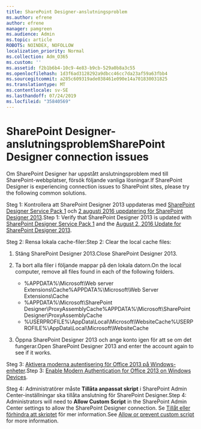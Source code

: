 ```yaml
---
title: SharePoint Designer-anslutningsproblem
ms.author: efrene
author: efrene
manager: pamgreen
ms.audience: Admin
ms.topic: article
ROBOTS: NOINDEX, NOFOLLOW
localization_priority: Normal
ms.collection: Adm_O365
ms.custom: ''
ms.assetid: f2b1b6b4-10c9-4e83-b9cb-529a0b8a3c55
ms.openlocfilehash: 1d3f6ad3128292a9dbcc46cc7da23af59a63fbb4
ms.sourcegitcommit: a285c609319ade038461e090e14a701830031825
ms.translationtype: MT
ms.contentlocale: sv-SE
ms.lasthandoff: 07/24/2019
ms.locfileid: "35840569"
---
```

# <a name="sharepoint-designer-connection-issues"></a><span data-ttu-id="fc6fb-102">SharePoint Designer-anslutningsproblem</span><span class="sxs-lookup"><span data-stu-id="fc6fb-102">SharePoint Designer connection issues</span></span> 

<span data-ttu-id="fc6fb-103">Om SharePoint Designer har uppstått anslutningsproblem med till SharePoint-webbplatser, försök följande vanliga lösningar.</span><span class="sxs-lookup"><span data-stu-id="fc6fb-103">If SharePoint Designer is experiencing connection issues to SharePoint sites, please try the following common solutions.</span></span>

<span data-ttu-id="fc6fb-104">Steg 1: Kontrollera att SharePoint Designer 2013 uppdateras med [SharePoint Designer Service Pack 1](https://support.microsoft.com/help/2817441/description-of-microsoft-sharepoint-designer-2013-service-pack-1-sp1) och [2 augusti 2016 uppdatering för SharePoint Designer 2013](https://support.microsoft.com/help/3114721/august-2-2016-update-for-sharepoint-designer-2013-kb3114721).</span><span class="sxs-lookup"><span data-stu-id="fc6fb-104">Step 1: Verify that SharePoint Designer 2013 is updated with [SharePoint Designer Service Pack 1](https://support.microsoft.com/help/2817441/description-of-microsoft-sharepoint-designer-2013-service-pack-1-sp1) and the [August 2, 2016 Update for SharePoint Designer 2013](https://support.microsoft.com/help/3114721/august-2-2016-update-for-sharepoint-designer-2013-kb3114721).</span></span>



<span data-ttu-id="fc6fb-105">Steg 2: Rensa lokala cache-filer:</span><span class="sxs-lookup"><span data-stu-id="fc6fb-105">Step 2: Clear the local cache files:</span></span>

1. <span data-ttu-id="fc6fb-106">Stäng SharePoint Designer 2013.</span><span class="sxs-lookup"><span data-stu-id="fc6fb-106">Close SharePoint Designer 2013.</span></span>

2. <span data-ttu-id="fc6fb-107">Ta bort alla filer i följande mappar på den lokala datorn.</span><span class="sxs-lookup"><span data-stu-id="fc6fb-107">On the local computer, remove all files found in each of the following folders.</span></span>

    - <span data-ttu-id="fc6fb-108">%APPDATA%\Microsoft\Web server Extensions\Cache</span><span class="sxs-lookup"><span data-stu-id="fc6fb-108">%APPDATA%\Microsoft\Web Server Extensions\Cache</span></span>
    - <span data-ttu-id="fc6fb-109">%APPDATA%\Microsoft\SharePoint Designer\ProxyAssemblyCache</span><span class="sxs-lookup"><span data-stu-id="fc6fb-109">%APPDATA%\Microsoft\SharePoint Designer\ProxyAssemblyCache</span></span>
    - <span data-ttu-id="fc6fb-110">%USERPROFILE%\AppData\Local\Microsoft\WebsiteCache</span><span class="sxs-lookup"><span data-stu-id="fc6fb-110">%USERPROFILE%\AppData\Local\Microsoft\WebsiteCache</span></span>

3. <span data-ttu-id="fc6fb-111">Öppna SharePoint Designer 2013 och ange konto igen för att se om det fungerar.</span><span class="sxs-lookup"><span data-stu-id="fc6fb-111">Open SharePoint Designer 2013 and enter the account again to see if it works.</span></span>

<span data-ttu-id="fc6fb-112">Steg 3: [Aktivera moderna autentisering för Office 2013 på Windows-enheter](https://docs.microsoft.com/office365/admin/security-and-compliance/enable-modern-authentication?redirectSourcePath=/article/Enable-Modern-Authentication-for-Office-2013-on-Windows-devices-7dc1c01a-090f-4971-9677-f1b192d6c910&view=o365-worldwide).</span><span class="sxs-lookup"><span data-stu-id="fc6fb-112">Step 3: [Enable Modern Authentication for Office 2013 on Windows Devices](https://docs.microsoft.com/office365/admin/security-and-compliance/enable-modern-authentication?redirectSourcePath=/article/Enable-Modern-Authentication-for-Office-2013-on-Windows-devices-7dc1c01a-090f-4971-9677-f1b192d6c910&view=o365-worldwide).</span></span>

<span data-ttu-id="fc6fb-113">Steg 4: Administratörer måste **Tillåta anpassat skript** i SharePoint Admin Center-inställningar ska tillåta anslutning för SharePoint Designer.</span><span class="sxs-lookup"><span data-stu-id="fc6fb-113">Step 4: Administrators will need to **Allow Custom Script** in the SharePoint Admin Center settings to allow the SharePoint Designer connection.</span></span> <span data-ttu-id="fc6fb-114">Se [Tillåt eller förhindra att skriptet](https://docs.microsoft.com/sharepoint/allow-or-prevent-custom-script) för mer information.</span><span class="sxs-lookup"><span data-stu-id="fc6fb-114">See [Allow or prevent custom script](https://docs.microsoft.com/sharepoint/allow-or-prevent-custom-script) for more information.</span></span>


